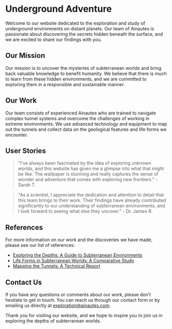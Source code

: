 <!--font:Open Sans-->

# Underground Adventure

Welcome to our website dedicated to the exploration and study of underground environments on distant planets. Our team of Ainautes is passionate about discovering the secrets hidden beneath the surface, and we are excited to share our findings with you.

## Our Mission

Our mission is to uncover the mysteries of subterranean worlds and bring back valuable knowledge to benefit humanity. We believe that there is much to learn from these hidden environments, and we are committed to exploring them in a responsible and sustainable manner.

## Our Work

Our team consists of experienced Ainautes who are trained to navigate complex tunnel systems and overcome the challenges of working in extreme environments. We use advanced technology and equipment to map out the tunnels and collect data on the geological features and life forms we encounter.

## User Stories

> "I've always been fascinated by the idea of exploring unknown worlds, and this website has given me a glimpse into what that might be like. The wallpaper is stunning and really captures the sense of wonder and adventure that comes with exploring new frontiers." - Sarah T.

> "As a scientist, I appreciate the dedication and attention to detail that this team brings to their work. Their findings have already contributed significantly to our understanding of subterranean environments, and I look forward to seeing what else they uncover." - Dr. James R.

## References

For more information on our work and the discoveries we have made, please see our list of references:

- [Exploring the Depths: A Guide to Subterranean Environments](#)
- [Life Forms in Subterranean Worlds: A Comparative Study](#)
- [Mapping the Tunnels: A Technical Report](#)

## Contact Us

If you have any questions or comments about our work, please don't hesitate to get in touch. You can reach us through our contact form or by emailing us directly at [exploration@ainautes.com](mailto:exploration@ainautes.com).

Thank you for visiting our website, and we hope to inspire you to join us in exploring the depths of subterranean worlds.

<!--

Write me content for website with wallpaper which alt text is:

"Ainautes exploring a vast network of tunnels beneath the surface of a distant planet, with glowing crystals all around them."

The name/title of the page should not be 1:1 copy of the alt text but rather a real content of the website which is using this wallpaper.

- Use markdown format 
- Start with heading
- Heading should be short and concise
- The content should look like a real website 
- The website should not be about the wallpaper, wallpaper is just a related background
- Heading should be contain work "wallpaper" or "background"
- Include real sections like references, contact, user stories, etc. use things relevant to the page purpose.
- Feel free to use structure like headings, bullets, numbering, blockquotes, paragraphs, horizontal lines, etc.
- You can use formatting like bold or _italic_
- You can include UTF-8 emojis
- Links should be only #hash anchors (and you can refer to the document itself)
- Do not include images


---


# Exploring the Depths: Uncovering the Mysteries of Subterranean Worlds

Welcome to our website dedicated to the exploration and study of underground environments on distant planets. Our team of Ainautes is passionate about discovering the secrets hidden beneath the surface, and we are excited to share our findings with you.

## Our Mission

Our mission is to uncover the mysteries of subterranean worlds and bring back valuable knowledge to benefit humanity. We believe that there is much to learn from these hidden environments, and we are committed to exploring them in a responsible and sustainable manner.

## Our Work

Our team consists of experienced Ainautes who are trained to navigate complex tunnel systems and overcome the challenges of working in extreme environments. We use advanced technology and equipment to map out the tunnels and collect data on the geological features and life forms we encounter.

## User Stories

> "I've always been fascinated by the idea of exploring unknown worlds, and this website has given me a glimpse into what that might be like. The wallpaper is stunning and really captures the sense of wonder and adventure that comes with exploring new frontiers." - Sarah T.

> "As a scientist, I appreciate the dedication and attention to detail that this team brings to their work. Their findings have already contributed significantly to our understanding of subterranean environments, and I look forward to seeing what else they uncover." - Dr. James R.

## References

For more information on our work and the discoveries we have made, please see our list of references:

- [Exploring the Depths: A Guide to Subterranean Environments](#)
- [Life Forms in Subterranean Worlds: A Comparative Study](#)
- [Mapping the Tunnels: A Technical Report](#)

## Contact Us

If you have any questions or comments about our work, please don't hesitate to get in touch. You can reach us through our contact form or by emailing us directly at [exploration@ainautes.com](mailto:exploration@ainautes.com).

Thank you for visiting our website, and we hope to inspire you to join us in exploring the depths of subterranean worlds.


---


Write me a Google font which is best fitting for the website.

Pick from the list:
- Cabin
- Montserrat
- Poppins
- Cinzel
- Raleway
- Alegreya
- Exo 2
- IBM Plex Sans
- Open Sans
- Lato
- Creepster
- Lobster
- Dancing Script
- Roboto
- Playfair Display
- Cinzel Decorative
- Orbitron
- Inter
- Futura
- Great Vibes
- Barlow Condensed
- Cormorant Garamond


Write just the font name nothing else.


---


Open Sans

-->
